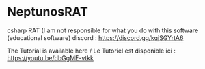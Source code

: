 # NeptunosRAT
csharp RAT (I am not responsible for what you do with this software (educational software)
discord : https://discord.gg/kqjSGYrtA6





The Tutorial is available here / Le Tutoriel est disponible ici : https://youtu.be/dbGgME-vtkk

